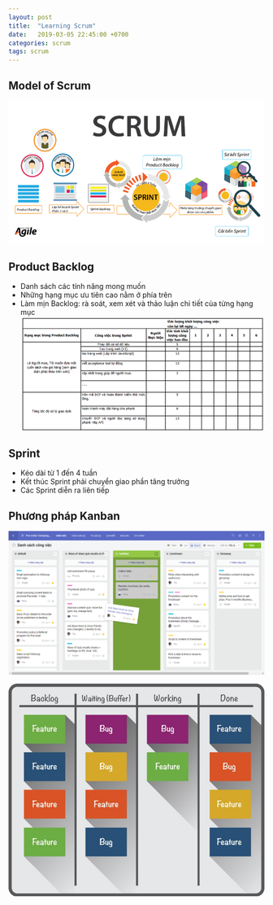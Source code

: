 ```yaml
---
layout: post
title:  "Learning Scrum"
date:   2019-03-05 22:45:00 +0700
categories: scrum
tags: scrum
---
```

## Model of Scrum
![](/images/ScrumOverview.jpg)

## Product Backlog
* Danh sách các tính năng mong muốn
* Những hạng mục ưu tiên cao nằm ở phía trên
* Làm mịn Backlog: rà soát, xem xét và thảo luận chi tiết của từng hạng mục
![](/images/sprint-backlog-sample.png)

## Sprint
* Kéo dài từ 1 đến 4 tuần 
* Kết thúc Sprint phải chuyển giao phần tăng trưởng
* Các Sprint diễn ra liên tiếp

## Phương pháp Kanban
![](/images/Vgva1VV.png)

![](/images/187aebb9-2481-4292-993e-3a55e61f787b.jpg)